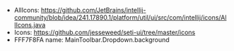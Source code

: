 - AllIcons: https://github.com/JetBrains/intellij-community/blob/idea/241.17890.1/platform/util/ui/src/com/intellij/icons/AllIcons.java
- Icons: https://github.com/jesseweed/seti-ui/tree/master/icons
- FFF7F8FA name: MainToolbar.Dropdown.background